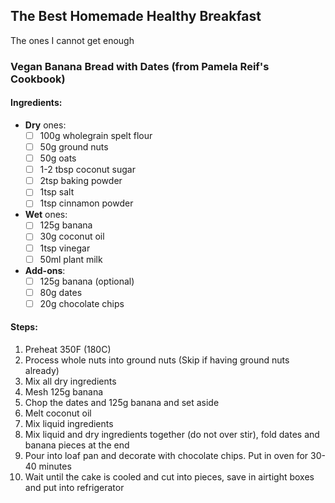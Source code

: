 ## The Best Homemade Healthy Breakfast
The ones I cannot get enough

### Vegan Banana Bread with Dates (from Pamela Reif's Cookbook)
#### Ingredients:
- **Dry** ones: 
    -[ ] 100g wholegrain spelt flour
    -[ ] 50g ground nuts 
    -[ ] 50g oats 
    -[ ] 1-2 tbsp coconut sugar
    -[ ] 2tsp baking powder
    -[ ] 1tsp salt
    -[ ] 1tsp cinnamon powder
- **Wet** ones: 
    -[ ] 125g banana
    -[ ] 30g coconut oil
    -[ ] 1tsp vinegar
    -[ ] 50ml plant milk
 - **Add-ons**:     
    -[ ] 125g banana  (optional)
    -[ ] 80g dates
    -[ ] 20g chocolate chips
    
#### Steps:
1. Preheat 350F (180C)
2. Process whole nuts into ground nuts (Skip if having ground nuts already)
3. Mix all dry ingredients
4. Mesh 125g banana
5. Chop the dates and 125g banana and set aside
6. Melt coconut oil
7. Mix liquid ingredients
8. Mix liquid and dry ingredients together (do not over stir), fold dates and banana pieces at the end
9. Pour into loaf pan and decorate with chocolate chips. Put in oven for 30-40 minutes
10. Wait until the cake is cooled and cut into pieces, save in airtight boxes and put into refrigerator
